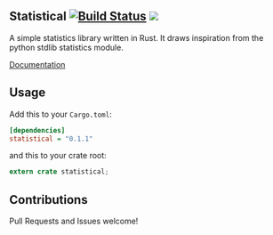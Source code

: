 Statistical [![Build Status](https://travis-ci.org/JeffBelgum/statistical.svg?branch=master)](https://travis-ci.org/JeffBelgum/statistical) [![](http://meritbadge.herokuapp.com/statistical)](https://crates.io/crates/statistical)
------------

A simple statistics library written in Rust. It draws inspiration from the
python stdlib statistics module.


[Documentation](https://jeffbelgum.github.io/statistical/statistical/)

Usage
-----

Add this to your `Cargo.toml`:

```ini
[dependencies]
statistical = "0.1.1"
```

and this to your crate root:

```rust
extern crate statistical;
```

Contributions
-------------

Pull Requests and Issues welcome!
